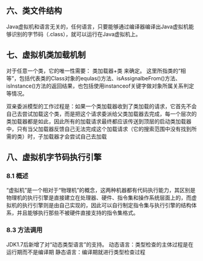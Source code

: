 ## 六、类文件结构

Java虚拟机和语言无关的，任何语言，只要能够通过编译器编译出Java虚拟机能够识别的字节码（.class），就可以运行在Java虚拟机上。



## 七、虚拟机类加载机制

对于任意一个类，它的唯一性需要： 类加载器+类 来确定。 这里所指类的“相等”，包括代表类的Class对象的equlas()方法、isAssignalbeFrom()方法、isInstance()方法的返回结果，也包括使用instanceof关键字做对象所属关系判定等情况。

双亲委派模型的工作过程是：如果一个类加载器收到了类加载的请求，它首先不会自己去尝试加载这个类，而是把这个请求委派给父类加载器去完成，每一个层次的类加载器都是如此，因此所有的加载请求最终都应该传送到顶层的启动类加载器中，只有当父加载器反馈自己无法完成这个加载请求（它的搜索范围中没有找到所需的类）时，子加载器才会尝试自己去加载



## 八、虚拟机字节码执行引擎

### 8.1 概述

“虚拟机”是一个相对于“物理机”的概念，这两种机器都有代码执行能力，其区别是物理机的执行引擎是直接建立在处理器、硬件、指令集和操作系统层面上的，而虚拟机的执行引擎则是由自己实现的，因此可以自行制定指令集与执行引擎的结构体系，并且能够执行那些不被硬件直接支持的指令集格式。

### 8.3 方法调用

JDK1.7后新增了对“动态类型语言”的支持。
动态语言：类型检查的主体过程是在运行期而不是编译期
静态语言：编译期就进行类型检查过程

